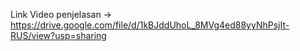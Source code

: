 Link Video penjelasan ->
https://drive.google.com/file/d/1kBJddUhoL_8MVg4ed88yyNhPsjIt-RUS/view?usp=sharing 
